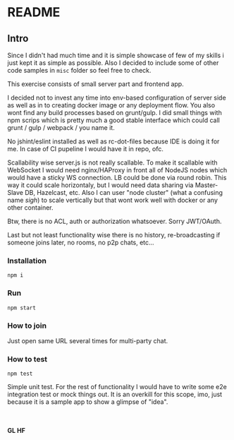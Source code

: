 # README #

## Intro

Since I didn't had much time and it is simple showcase of few of my skills i just kept it as simple as possible.
Also I decided to include some of other code samples in `misc` folder so feel free to check.

This exercise consists of small server part and frontend app.
 
I decided not to invest any time into env-based configuration of server side as well as in to creating docker image or any deployment flow.
You also wont find any build processes based on grunt/gulp. I did small things with npm scrips which is pretty much a good stable interface which could call grunt / gulp / webpack / you name it.

No jshint/eslint installed as well as rc-dot-files because IDE is doing it for me. In case of CI pupeline I would have it in repo, ofc. 
 
Scallability wise server.js is not really scallable. To make it scallable with WebSocket I would need nginx/HAProxy in front all of NodeJS nodes which would have a sticky WS connection. LB could be done via round robin.
This way it could scale horizontaly, but I would need data sharing via Master-Slave DB, Hazelcast, etc.
Also I can user "node cluster" (what a confusing name *sigh*) to scale vertically but that wont work well with docker or any other container.

Btw, there is no ACL, auth or authorization whatsoever. Sorry JWT/OAuth.

Last but not least functionality wise there is no history, re-broadcasting if someone joins later, no rooms, no p2p chats, etc... 

### Installation

`npm i`

### Run

`npm start`

### How to join

Just open same URL several times for multi-party chat.

### How to test

`npm test`

Simple unit test. For the rest of functionality I would have to write some e2e integration test or mock things out.
It is an overkill for this scope, imo, just because it is a sample app to show a glimpse of "idea".

<br><br>
**GL HF**
